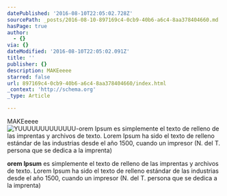 ```yaml
---
datePublished: '2016-08-10T22:05:02.728Z'
sourcePath: _posts/2016-08-10-897169c4-0cb9-40b6-a6c4-8aa378404660.md
hasPage: true
author:
  - {}
via: {}
dateModified: '2016-08-10T22:05:02.091Z'
title: ''
publisher: {}
description: MAKEeeee
starred: false
url: 897169c4-0cb9-40b6-a6c4-8aa378404660/index.html
_context: 'http://schema.org'
_type: Article

---
```

MAKEeeee
![YUUUUUUUUUUUUU-orem Ipsum es simplemente el texto de relleno de las imprentas y archivos de texto. Lorem Ipsum ha sido el texto de relleno estándar de las industrias desde el año 1500, cuando un impresor (N. del T. persona que se dedica a la imprenta) ](https://the-grid-user-content.s3-us-west-2.amazonaws.com/dc042dc3-dbef-4a84-b7da-34f69c80df0a.jpg)

**orem Ipsum** es simplemente el texto de relleno de las imprentas y archivos de texto. Lorem Ipsum ha sido el texto de relleno estándar de las industrias desde el año 1500, cuando un impresor (N. del T. persona que se dedica a la imprenta)